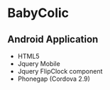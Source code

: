 # BabyColic
## Android Application
* HTML5
* Jquery Mobile
* Jquery FlipClock component
* Phonegap (Cordova 2.9)


